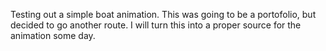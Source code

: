 Testing out a simple boat animation.
This was going to be a portofolio, but decided to go another route.
I will turn this into a proper source for the animation some day.
